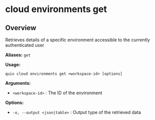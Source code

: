 # cloud environments get

## Overview

Retrieves details of a specific environment accessible to the currently authenticated user

**Aliases:** `get`

**Usage:**

```
quix cloud environments get <workspace-id> [options]
```

**Arguments:**

- `<workspace-id>` : The ID of the environment

**Options:**

- `-o, --output <json|table>` : Output type of the retrieved data

